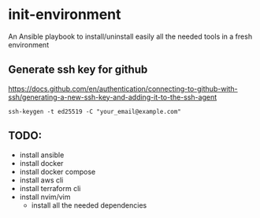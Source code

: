 # init-environment
An Ansible playbook to install/uninstall easily all the needed tools in a fresh environment

## Generate ssh key for github
https://docs.github.com/en/authentication/connecting-to-github-with-ssh/generating-a-new-ssh-key-and-adding-it-to-the-ssh-agent
```
ssh-keygen -t ed25519 -C "your_email@example.com"
```

## TODO:
- install ansible
- install docker
- install docker compose
- install aws cli
- install terraform cli
- install nvim/vim
  - install all the needed dependencies
